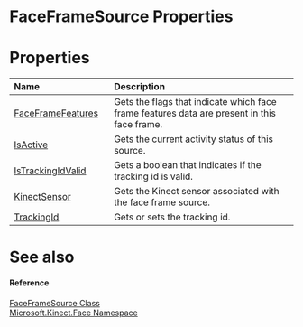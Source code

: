 FaceFrameSource Properties  
==========================  

<span id="publicpropertiesSection"></span>

Properties  
==========  

<table>
<colgroup>
<col width="30%" />
<col width="60%" />
</colgroup>
<thead>
<tr class="header">
<th align="left">Name</th>
<th align="left">Description</th>
</tr>
</thead>
<tbody>
<tr class="odd">
<td align="left"><a href="Properties/FaceFrameFeatures_Property.md">FaceFrameFeatures</a></td>
<td align="left">Gets the flags that indicate which face frame features data are present in this face frame.</td>
</tr>
<tr class="even">
<td align="left"><a href="Properties/IsActive_Property.md">IsActive</a></td>
<td align="left">Gets the current activity status of this source.</td>
</tr>
<tr class="odd">
<td align="left"><a href="Properties/IsTrackingIdValid_Property.md">IsTrackingIdValid</a></td>
<td align="left">Gets a boolean that indicates if the tracking id is valid.</td>
</tr>
<tr class="even">
<td align="left"><a href="Properties/KinectSensor_Property.md">KinectSensor</a></td>
<td align="left">Gets the Kinect sensor associated with the face frame source.</td>
</tr>
<tr class="odd">
<td align="left"><a href="Properties/TrackingId_Property.md">TrackingId</a></td>
<td align="left">Gets or sets the tracking id.</td>
</tr>
</tbody>
</table>

<span id="ID4EI"></span>

See also  
========  

<span id="ID4EK"></span>
#### Reference  

[FaceFrameSource Class](../FaceFrameSource_Class.md)  
 [Microsoft.Kinect.Face Namespace](../../Kinect.Face.md)  



<!--Please do not edit the data in the comment block below.-->
<!--
TOCTitle : FaceFrameSource Properties
RLTitle : FaceFrameSource Properties
KeywordK : FaceFrameSource class, properties
KeywordA : Properties.T:Microsoft.Kinect.Face.FaceFrameSource
AssetID : Properties.T:Microsoft.Kinect.Face.FaceFrameSource
Locale : en-us
CommunityContent : 1
TargetOS : Windows
TopicType : kbSyntax
DocSet : K4Wv2
ProjType : K4Wv2Proj
Technology : Kinect for Windows
Product : Kinect for Windows SDK v2
productversion : 20
-->
